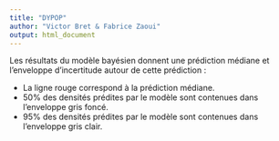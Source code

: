 ```yaml
---
title: "DYPOP"
author: "Victor Bret & Fabrice Zaoui"
output: html_document
---
```


Les résultats du modèle bayésien donnent une prédiction médiane et l’enveloppe d’incertitude autour de cette prédiction :

- La ligne rouge correspond à la prédiction médiane.
- 50% des densités prédites par le modèle sont contenues dans l’enveloppe gris foncé.
- 95% des densités prédites par le modèle sont contenues dans l’enveloppe gris clair.

